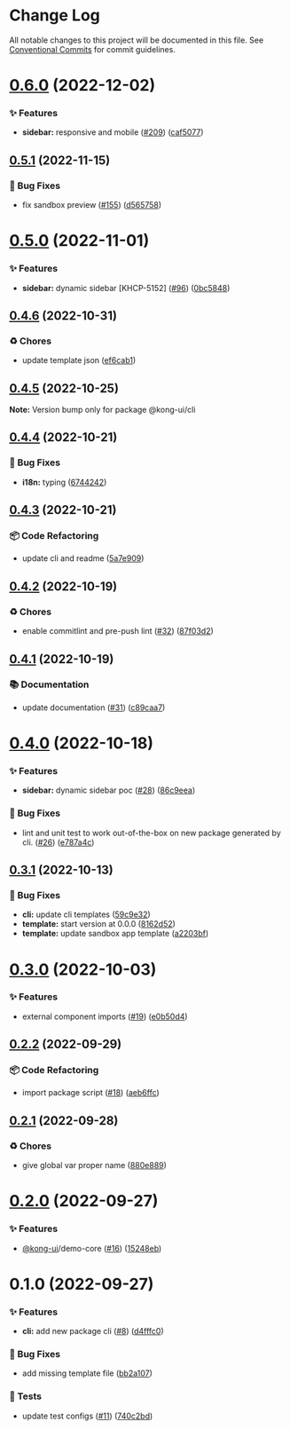 # Change Log

All notable changes to this project will be documented in this file.
See [Conventional Commits](https://conventionalcommits.org) for commit guidelines.

# [0.6.0](https://github.com/Kong/kong-ui-shared-components/compare/@kong-ui/cli@0.5.1...@kong-ui/cli@0.6.0) (2022-12-02)


### ✨ Features

* **sidebar:** responsive and mobile ([#209](https://github.com/Kong/kong-ui-shared-components/issues/209)) ([caf5077](https://github.com/Kong/kong-ui-shared-components/commit/caf5077bf5c217505904f6959be01653e3a8e53e))





## [0.5.1](https://github.com/Kong/kong-ui-shared-components/compare/@kong-ui/cli@0.5.0...@kong-ui/cli@0.5.1) (2022-11-15)


### 🐛 Bug Fixes

* fix sandbox preview ([#155](https://github.com/Kong/kong-ui-shared-components/issues/155)) ([d565758](https://github.com/Kong/kong-ui-shared-components/commit/d565758d7ad3d072d8f14df2d79d123f80333726))





# [0.5.0](https://github.com/Kong/kong-ui-shared-components/compare/@kong-ui/cli@0.4.6...@kong-ui/cli@0.5.0) (2022-11-01)


### ✨ Features

* **sidebar:** dynamic sidebar [KHCP-5152] ([#96](https://github.com/Kong/kong-ui-shared-components/issues/96)) ([0bc5848](https://github.com/Kong/kong-ui-shared-components/commit/0bc5848de494225091c651de04d850db0bb7c071))





## [0.4.6](https://github.com/Kong/kong-ui-shared-components/compare/@kong-ui/cli@0.4.5...@kong-ui/cli@0.4.6) (2022-10-31)


### ♻️ Chores

* update template json ([ef6cab1](https://github.com/Kong/kong-ui-shared-components/commit/ef6cab19224b8b0661fb159e605b9ed35196d1b9))





## [0.4.5](https://github.com/Kong/kong-ui-shared-components/compare/@kong-ui/cli@0.4.4...@kong-ui/cli@0.4.5) (2022-10-25)

**Note:** Version bump only for package @kong-ui/cli





## [0.4.4](https://github.com/Kong/kong-ui-shared-components/compare/@kong-ui/cli@0.4.3...@kong-ui/cli@0.4.4) (2022-10-21)


### 🐛 Bug Fixes

* **i18n:** typing ([6744242](https://github.com/Kong/kong-ui-shared-components/commit/6744242af747c7044689e57466c7b3578a510656))





## [0.4.3](https://github.com/Kong/kong-ui-shared-components/compare/@kong-ui/cli@0.4.2...@kong-ui/cli@0.4.3) (2022-10-21)


### 📦 Code Refactoring

* update cli and readme ([5a7e909](https://github.com/Kong/kong-ui-shared-components/commit/5a7e9094833455d73df819d5804d54a82d8d09e9))





## [0.4.2](https://github.com/Kong/kong-ui-shared-components/compare/@kong-ui/cli@0.4.1...@kong-ui/cli@0.4.2) (2022-10-19)


### ♻️ Chores

* enable commitlint and pre-push lint ([#32](https://github.com/Kong/kong-ui-shared-components/issues/32)) ([87f03d2](https://github.com/Kong/kong-ui-shared-components/commit/87f03d2deb195d5e297863687eb9e832b78a5357))





## [0.4.1](https://github.com/Kong/kong-ui-shared-components/compare/@kong-ui/cli@0.4.0...@kong-ui/cli@0.4.1) (2022-10-19)


### 📚 Documentation

* update documentation ([#31](https://github.com/Kong/kong-ui-shared-components/issues/31)) ([c89caa7](https://github.com/Kong/kong-ui-shared-components/commit/c89caa785cfdb702dfd9691a60823e34bcbea481))





# [0.4.0](https://github.com/Kong/kong-ui-shared-components/compare/@kong-ui/cli@0.3.1...@kong-ui/cli@0.4.0) (2022-10-18)


### ✨ Features

* **sidebar:** dynamic sidebar poc ([#28](https://github.com/Kong/kong-ui-shared-components/issues/28)) ([86c9eea](https://github.com/Kong/kong-ui-shared-components/commit/86c9eea52cf7820fb6a40fc00ed86d32ee32dbaf))


### 🐛 Bug Fixes

* lint and unit test to work out-of-the-box on new package generated by cli. ([#26](https://github.com/Kong/kong-ui-shared-components/issues/26)) ([e787a4c](https://github.com/Kong/kong-ui-shared-components/commit/e787a4c5eb15d3d179957e63f2a2e6befd38890d))





## [0.3.1](https://github.com/Kong/kong-ui-shared-components/compare/@kong-ui/cli@0.3.0...@kong-ui/cli@0.3.1) (2022-10-13)


### 🐛 Bug Fixes

* **cli:** update cli templates ([59c9e32](https://github.com/Kong/kong-ui-shared-components/commit/59c9e326a6804b14160aace72d0666b292aae811))
* **template:** start version at 0.0.0 ([8162d52](https://github.com/Kong/kong-ui-shared-components/commit/8162d52568c572862b2cde1a9b4b1bca0717ec03))
* **template:** update sandbox app template ([a2203bf](https://github.com/Kong/kong-ui-shared-components/commit/a2203bf4e92656c9836593a7cf1dd6704035190f))





# [0.3.0](https://github.com/Kong/kong-ui-shared-components/compare/@kong-ui/cli@0.2.2...@kong-ui/cli@0.3.0) (2022-10-03)


### ✨ Features

* external component imports ([#19](https://github.com/Kong/kong-ui-shared-components/issues/19)) ([e0b50d4](https://github.com/Kong/kong-ui-shared-components/commit/e0b50d42b383870f6274ef2f92eb0520902ba840))





## [0.2.2](https://github.com/Kong/kong-ui-shared-components/compare/@kong-ui/cli@0.2.1...@kong-ui/cli@0.2.2) (2022-09-29)


### 📦 Code Refactoring

* import package script ([#18](https://github.com/Kong/kong-ui-shared-components/issues/18)) ([aeb6ffc](https://github.com/Kong/kong-ui-shared-components/commit/aeb6ffc081a3b606c7c4f0fcab3b463ffa463a3f))





## [0.2.1](https://github.com/Kong/kong-ui-shared-components/compare/@kong-ui/cli@0.2.0...@kong-ui/cli@0.2.1) (2022-09-28)


### ♻️ Chores

* give global var proper name ([880e889](https://github.com/Kong/kong-ui-shared-components/commit/880e889cb3225c076508f009e54e4f67ece0c4a5))





# [0.2.0](https://github.com/Kong/kong-ui-shared-components/compare/@kong-ui/cli@0.1.0...@kong-ui/cli@0.2.0) (2022-09-27)


### ✨ Features

* [@kong-ui](https://github.com/kong-ui)/demo-core ([#16](https://github.com/Kong/kong-ui-shared-components/issues/16)) ([15248eb](https://github.com/Kong/kong-ui-shared-components/commit/15248eb1cd52b9a24818dd73dbbfe24f43ae3ff5))





# 0.1.0 (2022-09-27)


### ✨ Features

* **cli:** add new package cli ([#8](https://github.com/Kong/kong-ui-shared-components/issues/8)) ([d4fffc0](https://github.com/Kong/kong-ui-shared-components/commit/d4fffc0b9e022655105fa1c3dd229e1b238efeaf))


### 🐛 Bug Fixes

* add missing template file ([bb2a107](https://github.com/Kong/kong-ui-shared-components/commit/bb2a1076ec89dd19d9d0e679a9aa702f6022a9bf))


### 🚨 Tests

* update test configs ([#11](https://github.com/Kong/kong-ui-shared-components/issues/11)) ([740c2bd](https://github.com/Kong/kong-ui-shared-components/commit/740c2bd8257412b9cdea7041cb5bc935803e27bd))

